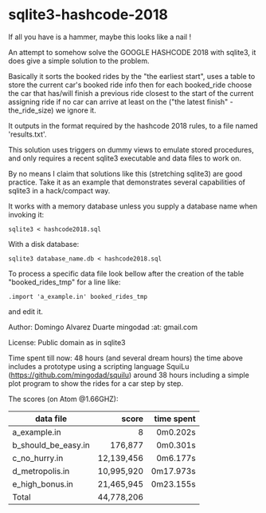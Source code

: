 # sqlite3-hashcode-2018

If all you have is a hammer, maybe this looks like a nail !

An attempt to somehow solve the GOOGLE HASHCODE 2018 with sqlite3, 
it does give a simple solution to the problem.

Basically it sorts the booked rides by the "the earliest start", 
uses a table to store the current car's booked ride info
then for each booked_ride choose the car that has/will finish a
previous ride closest to the start of the current assigning ride
if no car can arrive at least on the ("the latest finish" - the_ride_size)
we ignore it.

It outputs in the format required by the hashcode 2018 rules, to a file named 'results.txt'.

This solution uses triggers on dummy views to emulate stored procedures,
and only requires a recent sqlite3 executable and data files to work on.

By no means I claim that solutions like this (stretching sqlite3) are
good practice. Take it as an example that demonstrates several
capabilities of sqlite3 in a hack/compact way.

It works with a memory database unless you supply a database name
when invoking it:

`sqlite3 < hashcode2018.sql`

With a disk database:

`sqlite3 database_name.db < hashcode2018.sql`

To process a specific data file look bellow after the 
creation of the table "booked_rides_tmp" for a line like:

`.import 'a_example.in' booked_rides_tmp`

and edit it.

Author: Domingo Alvarez Duarte mingodad :at: gmail.com

License: Public domain as in sqlite3

Time spent till now: 48 hours (and several dream hours)
the time above includes a prototype using a scripting language
SquiLu (https://github.com/mingodad/squilu) around 38 hours
including a simple plot program to show the rides for a car step by step.

The scores (on Atom @1.66GHZ):

| data file | score | time spent |
|--------------|----------:|-----------------:|
|a_example.in |		8 |	0m0.202s|
|b_should_be_easy.in	| 176,877	| 0m0.301s|
|c_no_hurry.in | 12,139,456 | 0m6.177s|
|d_metropolis.in | 10,995,920 | 0m17.973s|
|e_high_bonus.in | 21,465,945 | 0m23.155s|
|Total | 44,778,206 | |
